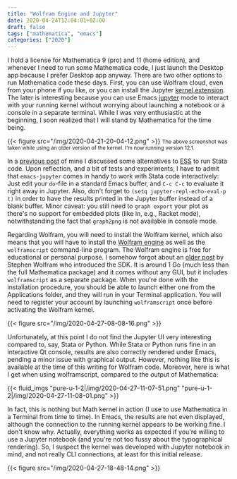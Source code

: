 ```yaml
---
title: "Wolfram Engine and Jupyter"
date: 2020-04-24T12:04:01+02:00
draft: false
tags: ["mathematica", "emacs"]
categories: ["2020"]
---
```


I hold a license for Mathematica 9 (pro) and 11 (home edition), and whenever I need to run some Mathematica code, I just launch the Desktop app because I prefer Desktop app anyway. There are two other options to run Mathematica code these days. First, you can use Wolfram cloud, even from your phone if you like, or you can install the Jupyter [kernel extension](https://github.com/WolframResearch/WolframLanguageForJupyter). The later is interesting because you can use Emacs [jupyter](https://github.com/dzop/emacs-jupyter) mode to interact with your running kernel without worrying about launching a notebook or a console in a separate terminal. While I was very enthusiastic at the beginning, I soon realized that I will stand by Mathematica for the time being.

{{< figure src="/img/2020-04-21-20-04-12.png" >}}
<small>The above screenshot was taken while using an older version of the kernel. I'm now running version 12.1.</small>

In a [previous post](/post/stata-jupyter/) of mine I discussed some alternatives to [ESS](https://ess.r-project.org) to run Stata code. Upon reflection, and a bit of tests and experiments, I have to admit that `emacs-jupyter` comes in handy to work with Stata code interactively: Just edit your `do`-file in a standard Emacs buffer, and `C-c C-c` to evaluate it right away in Jupyter. Also, don't forget to `(setq jupyter-repl-echo-eval-p t)` in order to have the results printed in the Jupyter buffer instead of a blank buffer. Minor caveat: you still need to `graph export` your plot as there's no support for embedded plots (like in, e.g., Racket mode), notwithstanding the fact that `graph2png` is not available in console mode.

Regarding Wolfram, you will need to install the Wolfram kernel, which also means that you will have to install the [Wolfram engine](https://www.wolfram.com/engine/) as well as the `wolframscript` command-line program. The Wolfram engine is free for educational or personal purpose. I somehow forgot about an [older post](https://writings.stephenwolfram.com/2019/05/launching-today-free-wolfram-engine-for-developers/) by Stephen Wolfram who introduced the SDK. It is around 1 Go (much less than the full Mathematica package) and it comes without any GUI, but it includes `wolframscript` as a separate package. When you're done with the installation procedure, you should be able to launch either one from the Applications folder, and they will run in your Terminal application. You will need to register your account by launching `wolframscript` once before activating the Wolfram kernel.

{{< figure src="/img/2020-04-27-08-08-16.png" >}}

Unfortunately, at this point I do not find the Jupyter UI very interesting compared to, say, Stata or Python. While Stata or Python runs fine in an interactive Qt console, results are also correctly rendered under Emacs, pending a minor issue with graphical output. However, nothing like this is available at the time of this writing for Wolfram code. Moreover, here is what I get when using wolframscript, compared to the output of Mathematica:

{{< fluid_imgs
"pure-u-1-2|/img/2020-04-27-11-07-51.png"
"pure-u-1-2|/img/2020-04-27-11-08-01.png" >}}

In fact, this is nothing but Math kernel in action (I use to use Mathematica in a Terminal from time to time). In Emacs, the results are not even displayed, although the connection to the running kernel appears to be working fine. I don't know why. Actually, everything works as expected if you're willing to use a Jupyter notebook (and you're not too fussy about the typographical rendering). So, I suspect the kernel was developed with Jupyter notebook in mind, and not really CLI connections, at least for this initial release.

{{< figure src="/img/2020-04-27-18-48-14.png" >}}

